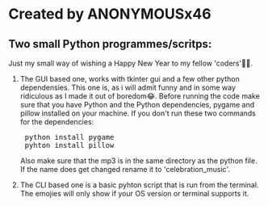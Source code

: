# Created by ANONYMOUSx46

## Two small Python programmes/scritps:

Just my small way of wishing a Happy New Year to my fellow 'coders'🎉🎉.

1) The GUI based one, works with tkinter gui and a few other python dependensies. This one is, as i will admit funny and in some way ridiculous as I made it out of boredom😂.
   Before running the code make sure that you have Python and the Python dependencies, pygame and pillow installed on your machine. If you don't run these two commands for the dependencies:
   <pre>
    python install pygame
    pyhton install pillow
   </pre>
    Also make sure that the mp3 is in the same directory as the python file. If the name does get changed rename it to 'celebration_music'.
  
  

3) The CLI based one is a basic pyhton script that is run from the terminal. The emojies will only show if your OS version or terminal supports it.
